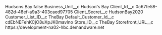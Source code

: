 <?xml version="1.0" encoding="UTF-8"?>
<CustomMetadata xmlns="http://soap.sforce.com/2006/04/metadata" xmlns:xsi="http://www.w3.org/2001/XMLSchema-instance" xmlns:xsd="http://www.w3.org/2001/XMLSchema">
    <label>Hudsons Bay</label>
    <protected>false</protected>
    <values>
        <field>Business_Unit__c</field>
        <value xsi:type="xsd:string">Hudson&apos;s Bay</value>
    </values>
    <values>
        <field>Client_Id__c</field>
        <value xsi:type="xsd:string">0c67fe58-482d-48ef-a9a3-403caed97705</value>
    </values>
    <values>
        <field>Client_Secret__c</field>
        <value xsi:type="xsd:string">HudsonBay2020</value>
    </values>
    <values>
        <field>Customer_List_ID__c</field>
        <value xsi:type="xsd:string">TheBay</value>
    </values>
    <values>
        <field>Default_Customer_Id__c</field>
        <value xsi:type="xsd:string">cdEbNEFehKCjO8uXpJK0mavIno</value>
    </values>
    <values>
        <field>Store_ID__c</field>
        <value xsi:type="xsd:string">TheBay</value>
    </values>
    <values>
        <field>Storefront_URL__c</field>
        <value xsi:type="xsd:string">https://development-na02-hbc.demandware.net</value>
    </values>
</CustomMetadata>
